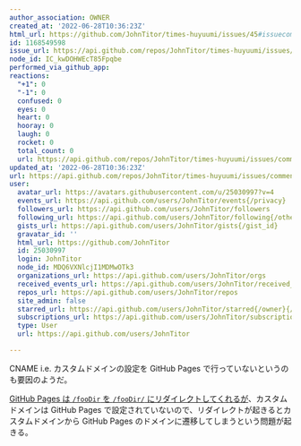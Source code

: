```yaml
---
author_association: OWNER
created_at: '2022-06-28T10:36:23Z'
html_url: https://github.com/JohnTitor/times-huyuumi/issues/45#issuecomment-1168549598
id: 1168549598
issue_url: https://api.github.com/repos/JohnTitor/times-huyuumi/issues/45
node_id: IC_kwDOHWEcT85Fpqbe
performed_via_github_app: 
reactions:
  "+1": 0
  "-1": 0
  confused: 0
  eyes: 0
  heart: 0
  hooray: 0
  laugh: 0
  rocket: 0
  total_count: 0
  url: https://api.github.com/repos/JohnTitor/times-huyuumi/issues/comments/1168549598/reactions
updated_at: '2022-06-28T10:36:23Z'
url: https://api.github.com/repos/JohnTitor/times-huyuumi/issues/comments/1168549598
user:
  avatar_url: https://avatars.githubusercontent.com/u/25030997?v=4
  events_url: https://api.github.com/users/JohnTitor/events{/privacy}
  followers_url: https://api.github.com/users/JohnTitor/followers
  following_url: https://api.github.com/users/JohnTitor/following{/other_user}
  gists_url: https://api.github.com/users/JohnTitor/gists{/gist_id}
  gravatar_id: ''
  html_url: https://github.com/JohnTitor
  id: 25030997
  login: JohnTitor
  node_id: MDQ6VXNlcjI1MDMwOTk3
  organizations_url: https://api.github.com/users/JohnTitor/orgs
  received_events_url: https://api.github.com/users/JohnTitor/received_events
  repos_url: https://api.github.com/users/JohnTitor/repos
  site_admin: false
  starred_url: https://api.github.com/users/JohnTitor/starred{/owner}{/repo}
  subscriptions_url: https://api.github.com/users/JohnTitor/subscriptions
  type: User
  url: https://api.github.com/users/JohnTitor

---
```

CNAME i.e. カスタムドメインの設定を GitHub Pages で行っていないというのも要因のようだ。

[GitHub Pages は `/fooDir` を `/fooDir/` にリダイレクトしてくれるが](https://github.com/slorber/trailing-slash-guide#summary)、カスタムドメインは GitHub Pages で設定されていないので、リダイレクトが起きるとカスタムドメインから GitHub Pages のドメインに遷移してしまうという問題が起きる。